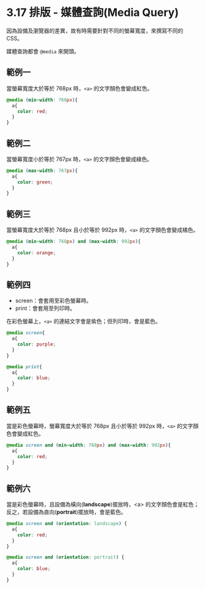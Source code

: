 # 3.17 排版 - 媒體查詢\(Media Query\)

因為設備及瀏覽器的差異，故有時需要針對不同的螢幕寬度，來撰寫不同的 CSS。

媒體查詢都會 `@media` 來開頭。

## 範例一

當螢幕寬度大於等於 768px 時，`<a>` 的文字顏色會變成紅色。

```css
@media (min-width: 768px){
  a{
    color: red;
  }
}
```

## 範例二

當螢幕寬度小於等於 767px 時，`<a>` 的文字顏色會變成綠色。

```css
@media (max-width: 767px){
  a{
    color: green;
  }
}
```

## 範例三

當螢幕寬度大於等於 768px 且小於等於 992px 時，`<a>` 的文字顏色會變成橘色。

```css
@media (min-width: 768px) and (max-width: 992px){
  a{
    color: orange;
  }
}
```

## 範例四

* screen：會套用至彩色螢幕時。
* print：會套用至列印時。

在彩色螢幕上，`<a>` 的連結文字會是紫色；但列印時，會是藍色。

```css
@media screen{
  a{
    color: purple;
  }
}

@media print{
  a{
    color: blue;
  }
}
```

## 範例五

當是彩色螢幕時，螢幕寬度大於等於 768px 且小於等於 992px 時，`<a>` 的文字顏色會變成紅色。

```css
@media screen and (min-width: 768px) and (max-width: 992px){
  a{
    color: red;
  }
}
```

## 範例六

當是彩色螢幕時，且設備為橫向\(**landscape**\)擺放時，&lt;a&gt; 的文字顏色會是紅色；反之，若設備為直向\(**portrait**\)擺放時，會是藍色。

```css
@media screen and (orientation: landscape) {
  a{
    color: red;
  }
}

@media screen and (orientation: portrait) {
  a{
    color: blue;
  }
}
```



